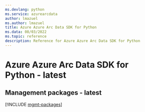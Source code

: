 ```yaml
---
ms.devlang: python
ms.service: azurearcdata
author: lmazuel
ms.author: lmazuel
title: Azure Azure Arc Data SDK for Python
ms.data: 08/03/2022
ms.topic: reference
description: Reference for Azure Azure Arc Data SDK for Python
---
```

# Azure Azure Arc Data SDK for Python - latest

## Management packages - latest
[!INCLUDE [mgmt-packages](azure-arc-data-mgmt-index.md)]